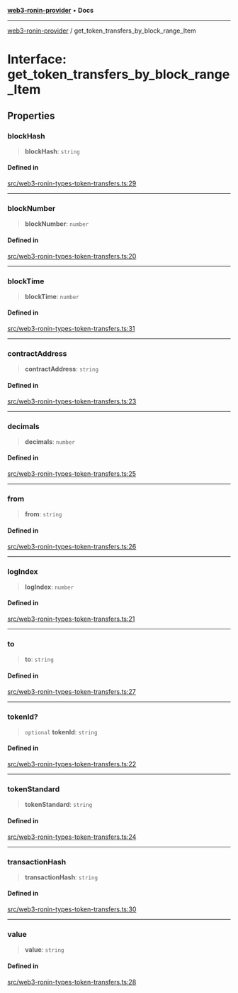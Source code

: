 [**web3-ronin-provider**](../README.md) • **Docs**

***

[web3-ronin-provider](../globals.md) / get\_token\_transfers\_by\_block\_range\_Item

# Interface: get\_token\_transfers\_by\_block\_range\_Item

## Properties

### blockHash

> **blockHash**: `string`

#### Defined in

[src/web3-ronin-types-token-transfers.ts:29](https://github.com/chuacw/web3-ronin-provider/blob/5e9462adf1edb8f1f7982dc5f4e5bd7094a4d6eb/src/web3-ronin-types-token-transfers.ts#L29)

***

### blockNumber

> **blockNumber**: `number`

#### Defined in

[src/web3-ronin-types-token-transfers.ts:20](https://github.com/chuacw/web3-ronin-provider/blob/5e9462adf1edb8f1f7982dc5f4e5bd7094a4d6eb/src/web3-ronin-types-token-transfers.ts#L20)

***

### blockTime

> **blockTime**: `number`

#### Defined in

[src/web3-ronin-types-token-transfers.ts:31](https://github.com/chuacw/web3-ronin-provider/blob/5e9462adf1edb8f1f7982dc5f4e5bd7094a4d6eb/src/web3-ronin-types-token-transfers.ts#L31)

***

### contractAddress

> **contractAddress**: `string`

#### Defined in

[src/web3-ronin-types-token-transfers.ts:23](https://github.com/chuacw/web3-ronin-provider/blob/5e9462adf1edb8f1f7982dc5f4e5bd7094a4d6eb/src/web3-ronin-types-token-transfers.ts#L23)

***

### decimals

> **decimals**: `number`

#### Defined in

[src/web3-ronin-types-token-transfers.ts:25](https://github.com/chuacw/web3-ronin-provider/blob/5e9462adf1edb8f1f7982dc5f4e5bd7094a4d6eb/src/web3-ronin-types-token-transfers.ts#L25)

***

### from

> **from**: `string`

#### Defined in

[src/web3-ronin-types-token-transfers.ts:26](https://github.com/chuacw/web3-ronin-provider/blob/5e9462adf1edb8f1f7982dc5f4e5bd7094a4d6eb/src/web3-ronin-types-token-transfers.ts#L26)

***

### logIndex

> **logIndex**: `number`

#### Defined in

[src/web3-ronin-types-token-transfers.ts:21](https://github.com/chuacw/web3-ronin-provider/blob/5e9462adf1edb8f1f7982dc5f4e5bd7094a4d6eb/src/web3-ronin-types-token-transfers.ts#L21)

***

### to

> **to**: `string`

#### Defined in

[src/web3-ronin-types-token-transfers.ts:27](https://github.com/chuacw/web3-ronin-provider/blob/5e9462adf1edb8f1f7982dc5f4e5bd7094a4d6eb/src/web3-ronin-types-token-transfers.ts#L27)

***

### tokenId?

> `optional` **tokenId**: `string`

#### Defined in

[src/web3-ronin-types-token-transfers.ts:22](https://github.com/chuacw/web3-ronin-provider/blob/5e9462adf1edb8f1f7982dc5f4e5bd7094a4d6eb/src/web3-ronin-types-token-transfers.ts#L22)

***

### tokenStandard

> **tokenStandard**: `string`

#### Defined in

[src/web3-ronin-types-token-transfers.ts:24](https://github.com/chuacw/web3-ronin-provider/blob/5e9462adf1edb8f1f7982dc5f4e5bd7094a4d6eb/src/web3-ronin-types-token-transfers.ts#L24)

***

### transactionHash

> **transactionHash**: `string`

#### Defined in

[src/web3-ronin-types-token-transfers.ts:30](https://github.com/chuacw/web3-ronin-provider/blob/5e9462adf1edb8f1f7982dc5f4e5bd7094a4d6eb/src/web3-ronin-types-token-transfers.ts#L30)

***

### value

> **value**: `string`

#### Defined in

[src/web3-ronin-types-token-transfers.ts:28](https://github.com/chuacw/web3-ronin-provider/blob/5e9462adf1edb8f1f7982dc5f4e5bd7094a4d6eb/src/web3-ronin-types-token-transfers.ts#L28)

